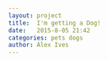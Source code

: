 ```yaml
---
layout: project
title:  I'm getting a Dog!
date:   2015-8-05 21:42
categories: pets dogs
author: Alex Ives
---
```

